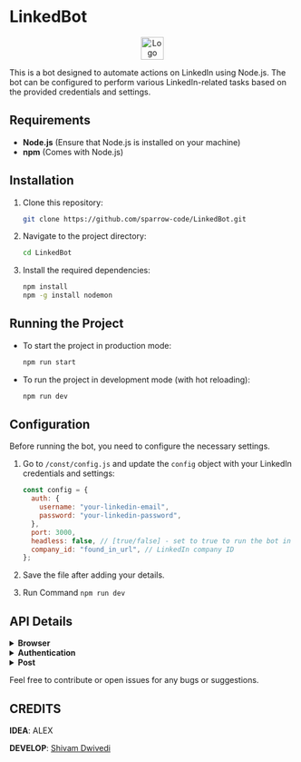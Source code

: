 # LinkedBot

<p align="center">
  <img src="https://res.cloudinary.com/dhcybnykt/image/upload/v1726500021/df22sdhfnnxhvgcsaotn.png" alt="Logo" width="40" height="40" />
</p>

This is a bot designed to automate actions on LinkedIn using Node.js. The bot can be configured to perform various LinkedIn-related tasks based on the provided credentials and settings.

## Requirements

- **Node.js** (Ensure that Node.js is installed on your machine)
- **npm** (Comes with Node.js)

## Installation

1. Clone this repository:
   ```bash
   git clone https://github.com/sparrow-code/LinkedBot.git
   ```
2. Navigate to the project directory:
   ```bash
   cd LinkedBot
   ```
3. Install the required dependencies:
   ```bash
   npm install
   npm -g install nodemon
   ```

## Running the Project

- To start the project in production mode:

  ```bash
  npm run start
  ```

- To run the project in development mode (with hot reloading):
  ```bash
  npm run dev
  ```

## Configuration

Before running the bot, you need to configure the necessary settings.

1. Go to `/const/config.js` and update the `config` object with your LinkedIn credentials and settings:

   ```javascript
   const config = {
     auth: {
       username: "your-linkedin-email",
       password: "your-linkedin-password",
     },
     port: 3000,
     headless: false, // [true/false] - set to true to run the bot in headless mode
     company_id: "found_in_url", // LinkedIn company ID
   };
   ```

2. Save the file after adding your details.
3. Run Command `npm run dev`

## API Details

<details>
  <summary>
    <strong>Browser</strong>
  </summary>
  
### To Start Browser
```
[GET] /api/v1/browser/start
```

### To Stop Browser

```
[GET] /api/v1/browser/stop
```

### To Get Page

```
[GET] /api/v1/browser/page
```

  </details>

  <details>
    <summary>
        <strong>Authentication</strong>
    </summary>

### To Login Linkdin

```
[POST] /api/v1/auth/login
JSON BODY : {
"username" : "",
"password" : ""
}
```

### To Open Linkdin

```
[GET] /api/v1/auth/open
```

  </details>

  <details>
    <summary>
        <strong>Post</strong>
    </summary>

### Schedule Post

```
[POST] /api/v1/schedule/post?type=(me/company)

JSON / BODY : {
    content : "This is Dummy Content /n Love You All /n#LINKDIN #BOT #AUTOMATION",
    date : "9/16/2024", // MM/DATE/YEAR
    time : "9:30 PM" // HH:MM AM/PM

}
```

  </details>

Feel free to contribute or open issues for any bugs or suggestions.

## CREDITS

**IDEA**: ALEX

**DEVELOP**: [Shivam Dwivedi](https://github.com/sparrow-code)
